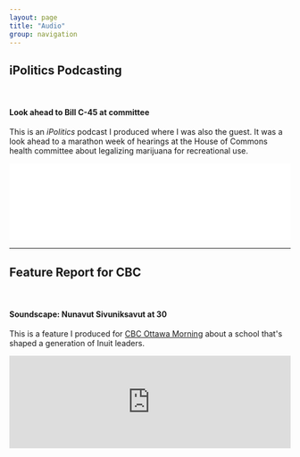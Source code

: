 ```yaml
---
layout: page
title: "Audio"
group: navigation
---
```

<body>
<h2>iPolitics Podcasting</h2>
<br>
<h4 class="media-heading">Look ahead to Bill C-45 at committee</h4>

<p>This is an <i>iPolitics</i> podcast I produced where I was also the guest. It was a look ahead to a marathon week of hearings at the House of Commons health committee about legalizing marijuana for recreational use.</p>

<iframe src="//player.blubrry.com/id/26844480/#time-0&darkOrLight-Light&shownotes-ffffff&shownotesBackground-444444&download-ffffff&downloadBackground-003366&subscribe-ffffff&subscribeBackground-fb8c00&share-ffffff&shareBackground-1976d2" scrolling="no" width="100%" height="138px" frameborder="0"></iframe>

<hr>
<h2>Feature Report for CBC</h2>
<br>
<h4 class="media-heading">Soundscape: Nunavut Sivuniksavut at 30</h4>
<p>This is a feature I produced for <a href="http://www.cbc.ca/ottawamorning/">CBC Ottawa Morning</a> about a school that's shaped a generation of Inuit leaders.</p>

<iframe width="100%" height="166" scrolling="no" frameborder="no" src="https://w.soundcloud.com/player/?url=https%3A//api.soundcloud.com/tracks/204957482&amp;color=ff5500&amp;auto_play=false&amp;hide_related=false&amp;show_comments=true&amp;show_user=true&amp;show_reposts=false"></iframe>

<!--<hr>
<br>
<h4 class="media-heading">Feature: Accessibility Postits</h4>
<p>This is a radio feature on accessibility at University of Ottawa I did for Midweek on 93.1 FM CKCU, Carleton's radio station.</p>

<iframe width="100%" height="166" scrolling="no" frameborder="no" src="https://w.soundcloud.com/player/?url=https%3A//api.soundcloud.com/tracks/171510421&amp;color=ff5500&amp;auto_play=false&amp;hide_related=false&amp;show_comments=true&amp;show_user=true&amp;show_reposts=false&amp;show_artwork=false"></iframe>


<hr>

<p>This is a live tape-talk from November 2014 that aired on CKCU FM in Ottawa.</p>

<div class="ab-player" data-boourl="http://audioboom.com/boos/3160860-vaping-tape-talk/embed/v3?eid=AQAAACXxS1UcOzAA" data-boowidth="100%" data-maxheight="150" data-iframestyle="background-color:transparent; display:block; min-width:300px; max-width:700px;" style="background-color:transparent;"><a href="https://audioboom.com/boos/3160860-vaping-tape-talk">listen to &#x2018;Vaping Tape-Talk&#x2019; on audioBoom</a></div>
<script type="text/javascript">(function() { var po = document.createElement("script"); po.type = "text/javascript"; po.async = true; po.src = "https://d15mj6e6qmt1na.cloudfront.net/cdn/embed.js"; var s = document.getElementsByTagName("script")[0]; s.parentNode.insertBefore(po, s); })();</script>

<hr>
<h2>Live Studio Reporting</h2>
<h4 class="media-heading">Tape-Talk: Vaping is on the rise in Ottawa as the smoking rate drops</h4>
<p>This is a tape-talk broadcast live on Midweek on November 19, 2014 on 93.1 FM CKCU, Carleton’s radio station.</p>

<iframe width="100%" height="166" scrolling="no" frameborder="no" src="https://w.soundcloud.com/player/?url=https%3A//api.soundcloud.com/tracks/228829104&amp;color=ff5500&amp;auto_play=false&amp;hide_related=false&amp;show_comments=true&amp;show_user=true&amp;show_reposts=false&amp;show_artwork=false"></iframe>

<hr>
<h2>Live Reporting</h2>
<br>
<h4 class="media-heading">Live: City Council Rezones Chaudiere Islands</h4>
<p>This is a live report I filed from City Hall about the controversial rezoning of an island between Ottawa and Gatineau. </p><p>It was broadcast live on Midweek on October 8, 2014 on 93.1 FM CKCU, Carleton’s radio station.</p>

<iframe width="100%" height="166" scrolling="no" frameborder="no" src="https://w.soundcloud.com/player/?url=https%3A//api.soundcloud.com/tracks/171507549&amp;color=ff5500&amp;auto_play=false&amp;hide_related=false&amp;show_comments=true&amp;show_user=true&amp;show_reposts=false&amp;show_artwork=false"></iframe>

<hr>
<h2>News Reporting</h2>
<br>
<h4 class="media-heading">Voicer: Elliot Lake Celebrates Vimy Ridge Day</h4>
<p>Here’s a short voice-report from 2009 that aired on various HBG radio stations about a national heritage day created because of one dedicated veteran.</p>

<iframe width="100%" height="166" scrolling="no" frameborder="no" src="https://w.soundcloud.com/player/?url=https%3A//api.soundcloud.com/tracks/157736881&amp;color=ff5500&amp;auto_play=false&amp;hide_related=false&amp;show_comments=true&amp;show_user=true&amp;show_reposts=false&amp;show_artwork=false"></iframe>

<!--<hr>
<h4 class="media-heading">Voicer: Community Graffiti Removal</h4>
<p>This story aired in 2008 for Fanshawe College’s student-run radio station 106.9 XFM.</p>
<iframe width="100%" height="166" scrolling="no" frameborder="no" src="https://w.soundcloud.com/player/?url=https%3A//api.soundcloud.com/tracks/118921832&amp;color=ff5500&amp;auto_play=false&amp;hide_related=false&amp;show_comments=true&amp;show_user=true&amp;show_reposts=false&amp;show_artwork=false"></iframe>

<hr>

<h2>Anchoring</h2>
<br>
<h4 class="media-heading">XFM Newscast</h4>
<p>Here’s a newscast I anchored in April 2008 on 106.9 XFM.</p>
<br>
<iframe width="100%" height="166" scrolling="no" frameborder="no" src="https://w.soundcloud.com/player/?url=https%3A//api.soundcloud.com/tracks/35918514&amp;color=ff5500&amp;auto_play=false&amp;hide_related=false&amp;show_comments=true&amp;show_user=true&amp;show_reposts=false&amp;show_artwork=false"></iframe>
-->
